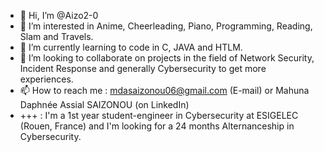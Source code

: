 - 👋 Hi, I’m @Aizo2-0
- 👀 I’m interested in Anime, Cheerleading, Piano, Programming, Reading, Slam and Travels.
- 🌱 I’m currently learning to code in C, JAVA and HTLM.
- 💞️ I’m looking to collaborate on projects in the field of Network Security, Incident Response and generally Cybersecurity to get more experiences. 
- 📫 How to reach me : mdasaizonou06@gmail.com (E-mail) or Mahuna Daphnée Assial SAIZONOU (on LinkedIn)
- +++ : I'm a 1st year student-engineer in Cybersecurity at ESIGELEC (Rouen, France) and I'm looking for a 24 months Alternanceship in Cybersecurity. 
<!---
Aizo2-0/Aizo2-0 is a ✨ special ✨ repository because its `README.md` (this file) appears on your GitHub profile.
You can click the Preview link to take a look at your changes.
--->
